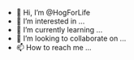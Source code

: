 - 👋 Hi, I’m @HogForLife
- 👀 I’m interested in ...
- 🌱 I’m currently learning ...
- 💞️ I’m looking to collaborate on ...
- 📫 How to reach me ...

<!---
HogForLife/HogForLife is a ✨ special ✨ repository because its `README.md` (this file) appears on your GitHub profile.
You can click the Preview link to take a look at your changes.
--->
